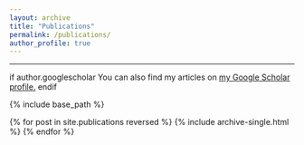```yaml
---
layout: archive
title: "Publications"
permalink: /publications/
author_profile: true
---
```


***

if author.googlescholar 
  You can also find my articles on <u><a href="{{author.googlescholar}}">my Google Scholar profile</a>.</u>
endif

{% include base_path %}

{% for post in site.publications reversed %}
  {% include archive-single.html %}
{% endfor %}